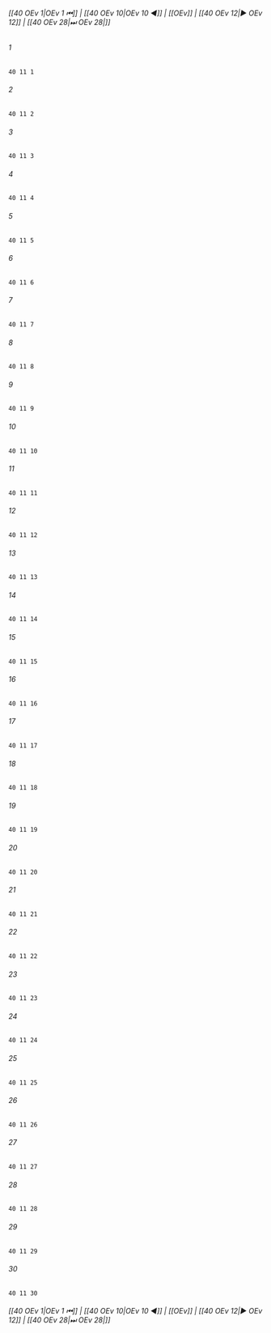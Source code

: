 
###### [[40 OEv 1|OEv 1 ⏮]] | [[40 OEv 10|OEv 10 ◀]] | [[OEv]] | [[40 OEv 12|▶ OEv 12]] | [[40 OEv 28|⏭ OEv 28|]]

###### 1
``` verse
40 11 1 
```
###### 2
``` verse
40 11 2 
```
###### 3
``` verse
40 11 3 
```
###### 4
``` verse
40 11 4 
```
###### 5
``` verse
40 11 5 
```
###### 6
``` verse
40 11 6 
```
###### 7
``` verse
40 11 7 
```
###### 8
``` verse
40 11 8 
```
###### 9
``` verse
40 11 9 
```
###### 10
``` verse
40 11 10 
```
###### 11
``` verse
40 11 11 
```
###### 12
``` verse
40 11 12 
```
###### 13
``` verse
40 11 13 
```
###### 14
``` verse
40 11 14 
```
###### 15
``` verse
40 11 15 
```
###### 16
``` verse
40 11 16 
```
###### 17
``` verse
40 11 17 
```
###### 18
``` verse
40 11 18 
```
###### 19
``` verse
40 11 19 
```
###### 20
``` verse
40 11 20 
```
###### 21
``` verse
40 11 21 
```
###### 22
``` verse
40 11 22 
```
###### 23
``` verse
40 11 23 
```
###### 24
``` verse
40 11 24 
```
###### 25
``` verse
40 11 25 
```
###### 26
``` verse
40 11 26 
```
###### 27
``` verse
40 11 27 
```
###### 28
``` verse
40 11 28 
```
###### 29
``` verse
40 11 29 
```
###### 30
``` verse
40 11 30 
```

###### [[40 OEv 1|OEv 1 ⏮]] | [[40 OEv 10|OEv 10 ◀]] | [[OEv]] | [[40 OEv 12|▶ OEv 12]] | [[40 OEv 28|⏭ OEv 28|]]

